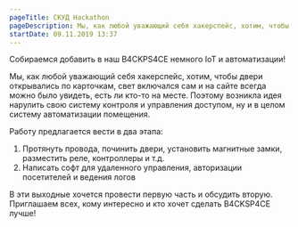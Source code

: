 ```yaml
---
pageTitle: СКУД Hackathon
pageDescription: Мы, как любой уважающий себя хакерспейс, хотим, чтобы двери открывались по карточкам, свет включался сам и на сайте всегда можно было увидеть, есть ли кто-то на месте. Поэтому возникла идея нарулить свою систему контроля и управления доступом, ну и в целом систему автоматизации помещения
startDate: 09.11.2019 13:37
---
```


Собираемся добавить в наш B4CKPS4CE немного IoT и автоматизации!

Мы, как любой уважающий себя хакерспейс, хотим, чтобы двери открывались по карточкам, свет включался сам и на сайте всегда можно было увидеть, есть ли кто-то на месте. Поэтому возникла идея нарулить свою систему контроля и управления доступом, ну и в целом систему автоматизации помещения.

Работу предлагается вести в два этапа:

1. Протянуть провода, починить двери, установить магнитные замки, разместить реле, контроллеры и т.д.
2. Написать софт для удаленного управления, авторизации посетителей и ведения логов

В эти выходные хочется провести первую часть и обсудить вторую. Приглашаем всех, кому интересно и кто хочет сделать B4CKSP4CE лучше!
